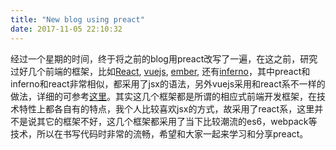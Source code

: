```yaml
---
title: "New blog using preact"
date: 2017-11-05 22:10:32
---
```



经过一个星期的时间，终于将之前的blog用preact改写了一遍，在这之前，研究过好几个前端的框架，比如[React](https://reactjs.org/), [vuejs](https://vuejs.org/), [ember](https://emberjs.com/), 还有[inferno](https://infernojs.org/)，其中preact和inferno和react非常相似，都采用了jsx的语法，另外vuejs采用和react系不一样的做法，详细的可参考[这里](https://vuejs.org/v2/guide/comparison.html)。其实这几个框架都是所谓的相应式前端开发框架，在技术特性上都各自有的特点，我个人比较喜欢jsx的方式，故采用了react系，这里并不是说其它的框架不好，这几个框架都采用了当下比较潮流的es6，webpack等技术，所以在书写代码时非常的流畅，希望和大家一起来学习和分享preact。